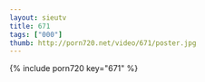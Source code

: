 ```yaml
--- 
layout: sieutv
title: 671
tags: ["000"]
thumb: http://porn720.net/video/671/poster.jpg
---
```

{% include porn720 key="671" %} 
